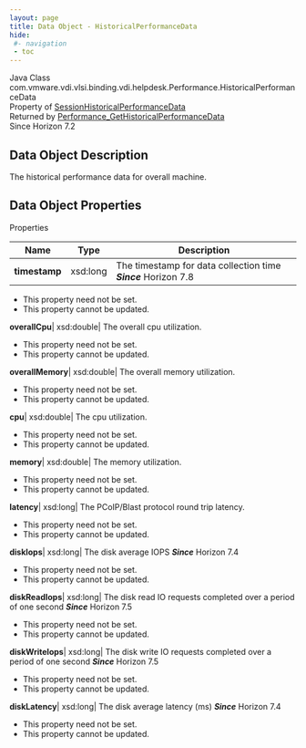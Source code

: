```yaml
---
layout: page
title: Data Object - HistoricalPerformanceData
hide:
 #- navigation
 - toc
---
```






Java Class
    com.vmware.vdi.vlsi.binding.vdi.helpdesk.Performance.HistoricalPerformanceData  
Property of
     [SessionHistoricalPerformanceData](vdi.helpdesk.Performance.SessionHistoricalPerformanceData.md#field_detail)  
Returned by
     [Performance_GetHistoricalPerformanceData](vdi.helpdesk.Performance.md#getHistoricalPerformanceData)  
Since 
    Horizon 7.2

## Data Object Description 

The historical performance data for overall machine. 

## Data Object Properties

Properties

Name |  Type |  Description   
---|---|---  
**timestamp**|  xsd:long|  The timestamp for data collection time  **_Since_** Horizon 7.8  


* This property need not be set.
* This property cannot be updated.

  
**overallCpu**|  xsd:double|  The overall cpu utilization.   


* This property need not be set.
* This property cannot be updated.

  
**overallMemory**|  xsd:double|  The overall memory utilization.   


* This property need not be set.
* This property cannot be updated.

  
**cpu**|  xsd:double|  The cpu utilization.   


* This property need not be set.
* This property cannot be updated.

  
**memory**|  xsd:double|  The memory utilization.   


* This property need not be set.
* This property cannot be updated.

  
**latency**|  xsd:long|  The PCoIP/Blast protocol round trip latency.   


* This property need not be set.
* This property cannot be updated.

  
**diskIops**|  xsd:long|  The disk average IOPS  **_Since_** Horizon 7.4  


* This property need not be set.
* This property cannot be updated.

  
**diskReadIops**|  xsd:long|  The disk read IO requests completed over a period of one second  **_Since_** Horizon 7.5  


* This property need not be set.
* This property cannot be updated.

  
**diskWriteIops**|  xsd:long|  The disk write IO requests completed over a period of one second  **_Since_** Horizon 7.5  


* This property need not be set.
* This property cannot be updated.

  
**diskLatency**|  xsd:long|  The disk average latency (ms)  **_Since_** Horizon 7.4  


* This property need not be set.
* This property cannot be updated.

  
  
  
 
  
  

